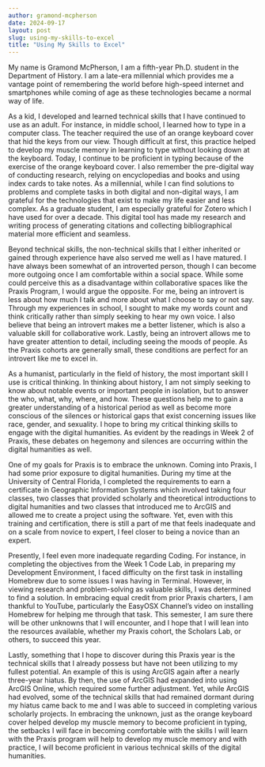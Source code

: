 ```yaml
---
author: gramond-mcpherson
date: 2024-09-17
layout: post
slug: using-my-skills-to-excel
title: "Using My Skills to Excel"
---
```

My name is Gramond McPherson, I am a fifth-year Ph.D. student in the Department of History. I am a late-era millennial which provides me a vantage point of remembering the world before high-speed internet and smartphones while coming of age as these technologies became a normal way of life. 
 
As a kid, I developed and learned technical skills that I have continued to use as an adult. For instance, in middle school, I learned how to type in a computer class. The teacher required the use of an orange keyboard cover that hid the keys from our view. Though difficult at first, this practice helped to develop my muscle memory in learning to type without looking down at the keyboard. Today, I continue to be proficient in typing because of the exercise of the orange keyboard cover. I also remember the pre-digital way of conducting research, relying on encyclopedias and books and using index cards to take notes. As a millennial, while I can find solutions to problems and complete tasks in both digital and non-digital ways, I am grateful for the technologies that exist to make my life easier and less complex. As a graduate student, I am especially grateful for Zotero which I have used for over a decade. This digital tool has made my research and writing process of generating citations and collecting bibliographical material more efficient and seamless. 
 
Beyond technical skills, the non-technical skills that I either inherited or gained through experience have also served me well as I have matured. I have always been somewhat of an introverted person, though I can become more outgoing once I am comfortable within a social space. While some could perceive this as a disadvantage within collaborative spaces like the Praxis Program, I would argue the opposite. For me, being an introvert is less about how much I talk and more about what I choose to say or not say. Through my experiences in school, I sought to make my words count and think critically rather than simply seeking to hear my own voice. I also believe that being an introvert makes me a better listener, which is also a valuable skill for collaborative work. Lastly, being an introvert allows me to have greater attention to detail, including seeing the moods of people. As the Praxis cohorts are generally small, these conditions are perfect for an introvert like me to excel in. 
 
As a humanist, particularly in the field of history, the most important skill I use is critical thinking. In thinking about history, I am not simply seeking to know about notable events or important people in isolation, but to answer the who, what, why, where, and how. These questions help me to gain a greater understanding of a historical period as well as become more conscious of the silences or historical gaps that exist concerning issues like race, gender, and sexuality. I hope to bring my critical thinking skills to engage with the digital humanities. As evident by the readings in Week 2 of Praxis, these debates on hegemony and silences are occurring within the digital humanities as well. 
 
One of my goals for Praxis is to embrace the unknown. Coming into Praxis, I had some prior exposure to digital humanities. During my time at the University of Central Florida, I completed the requirements to earn a certificate in Geographic Information Systems which involved taking four classes, two classes that provided scholarly and theoretical introductions to digital humanities and two classes that introduced me to ArcGIS and allowed me to create a project using the software. Yet, even with this training and certification, there is still a part of me that feels inadequate and on a scale from novice to expert, I feel closer to being a novice than an expert. 
 
Presently, I feel even more inadequate regarding Coding. For instance, in completing the objectives from the Week 1 Code Lab, in preparing my Development Environment, I faced difficulty on the first task in installing Homebrew due to some issues I was having in Terminal. However, in viewing research and problem-solving as valuable skills, I was determined to find a solution. In embracing equal credit from prior Praxis charters, I am thankful to YouTube, particularly the EasyOSX Channel’s video on installing Homebrew for helping me through that task. This semester, I am sure there will be other unknowns that I will encounter, and I hope that I will lean into the resources available, whether my Praxis cohort, the Scholars Lab, or others, to succeed this year. 
 
Lastly, something that I hope to discover during this Praxis year is the technical skills that I already possess but have not been utilizing to my fullest potential. An example of this is using ArcGIS again after a nearly three-year hiatus. By then, the use of ArcGIS had expanded into using ArcGIS Online, which required some further adjustment. Yet, while ArcGIS had evolved, some of the technical skills that had remained dormant during my hiatus came back to me and I was able to succeed in completing various scholarly projects. In embracing the unknown, just as the orange keyboard cover helped develop my muscle memory to become proficient in typing, the setbacks I will face in becoming comfortable with the skills I will learn with the Praxis program will help to develop my muscle memory and with practice, I will become proficient in various technical skills of the digital humanities. 
